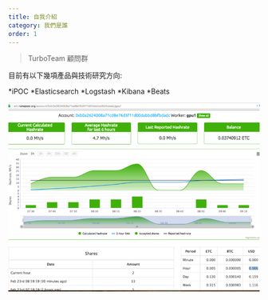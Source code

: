 ```yaml
---
title: 自我介紹
category: 我們是誰
order: 1
---
```


> TurboTeam 顧問群 

目前有以下幾項產品與技術研究方向:

*iPOC
*Elasticsearch
*Logstash
*Kibana
*Beats


![](/uploads/versions/screen-shot-2017-02-23-at-9-34-15-am---x30-0-1109-832-800-600x---.png)

